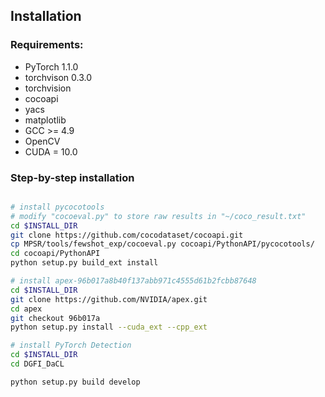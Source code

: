 ## Installation

### Requirements:
- PyTorch 1.1.0
- torchvison 0.3.0
- torchvision
- cocoapi
- yacs
- matplotlib
- GCC >= 4.9
- OpenCV
- CUDA = 10.0


### Step-by-step installation

```bash

# install pycocotools
# modify "cocoeval.py" to store raw results in "~/coco_result.txt"
cd $INSTALL_DIR
git clone https://github.com/cocodataset/cocoapi.git
cp MPSR/tools/fewshot_exp/cocoeval.py cocoapi/PythonAPI/pycocotools/
cd cocoapi/PythonAPI
python setup.py build_ext install

# install apex-96b017a8b40f137abb971c4555d61b2fcbb87648
cd $INSTALL_DIR
git clone https://github.com/NVIDIA/apex.git
cd apex
git checkout 96b017a
python setup.py install --cuda_ext --cpp_ext

# install PyTorch Detection
cd $INSTALL_DIR
cd DGFI_DaCL

python setup.py build develop


```
